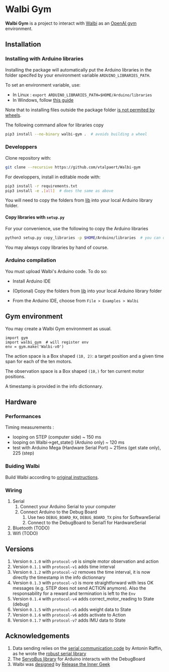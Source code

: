 # Walbi Gym

**Walbi Gym** is a project to interact with [Walbi](https://releasetheinnergeek.com/) as an [OpenAI gym](https://gym.openai.com/) environment.

## Installation

### Installing with Arduino libraries

Installing the package will automatically put the Arduino libraries in the folder specifed by your environment variable `ARDUINO_LIBRARIES_PATH`.

To set an environment variable, use:

- In Linux : `export ARDUINO_LIBRARIES_PATH=$HOME/Arduino/libraries`
- In Windows, follow [this guide](https://www.computerhope.com/issues/ch000549.htm)

Note that to installing files outside the package folder [is not permited by wheels](https://github.com/pypa/wheel/issues/92).

The following command allow for libraries copy

```bash
pip3 install --no-binary walbi-gym .  # avoids building a wheel
```

### Developpers

Clone repository with:

```bash
git clone --recursive https://github.com/vtalpaert/Walbi-gym
```

For developpers, install in editable mode with:

```bash
pip3 install -r requirements.txt
pip3 install -e .[all]  # does the same as above
```

You will need to copy the folders from [lib](arduino-board/lib) into your local Arduino library folder.

#### Copy libraries with `setup.py`

For your convenience, use the following to copy the Arduino libraries

```bash
python3 setup.py copy_libraries -p $HOME/Arduino/libraries  # you can ommit the option if you have set ARDUINO_LIBRARIES_PATH
```

You may always copy libraries by hand of course.

### Arduino compilation

You must upload Walbi's Arduino code. To do so:

- Install Arduino IDE

- (Optional) Copy the folders from [lib](arduino-board/lib) into your local Arduino library folder

- From the Arduino IDE, choose from `File > Examples > Walbi`

## Gym environment

You may create a Walbi Gym environment as usual.

```python3
import gym
import walbi_gym  # will register env
env = gym.make('Walbi-v0')
```

The action space is a Box shaped `(10, 2)`: a target position and a given time span for each of the ten motors.

The observation space is a Box shaped `(10,)` for ten current motor positions.

A timestamp is provided in the info dictionnary.

## Hardware

### Performances

Timing measurements :

- looping on STEP (computer side) ~ 150 ms
- looping on Walbi->get_state() (Arduino only) ~ 120 ms
- test with Arduino Mega (Hardware Serial Port) ~ 215ms (get state only), 225 (step)

### Buiding Walbi

Build Walbi according to [original instructions](https://create.arduino.cc/projecthub/the-inner-geek/walbi-the-walking-biped-8feacd).

### Wiring

1. Serial
    1. Connect your Arduino Serial to your computer
    1. Connect Arduino to the Debug Board
        1. Use two `DEBUG_BOARD_RX`, `DEBUG_BOARD_TX` pins for SoftwareSerial
        1. Connect to the DebugBoard to Serial1 for HardwareSerial
1. Bluetooth (TODO)
1. Wifi (TODO)

## Versions

1. Version `0.1.0` with `protocol-v0` is simple motor observation and action
1. Version `0.1.1` with `protocol-v1` adds time interval
1. Version `0.1.2` with `protocol-v2` removes the time interval, it is now directly the timestamp in the info dictionnary
1. Version `0.1.3` with `protocol-v3` is more straightforward with less OK messages (e.g. STEP does not send ACTION anymore). Also the responsability for a reward and termination is left to the `Env`
1. Version `0.1.4` with `protocol-v4` adds correct_motor_reading to State (debug)
1. Version `0.1.5` with `protocol-v5` adds weight data to State
1. Version `0.1.6` with `protocol-v6` adds activate to Action
1. Version `0.1.7` with `protocol-v7` adds IMU data to State

## Acknowledgements

1. Data sending relies on the [serial communication code](https://github.com/araffin/arduino-robust-serial)
by Antonin Raffin, as he wrote the [robust serial library](https://medium.com/@araffin/simple-and-robust-computer-arduino-serial-communication-f91b95596788)
1. The [ServoBus library](https://github.com/slandis/ServoBus) for Arduino interacts with the DebugBoard
1. Walbi was [designed](https://create.arduino.cc/projecthub/the-inner-geek/walbi-the-walking-biped-8feacd)
by [Release the Inner Geek](https://releasetheinnergeek.com/)
